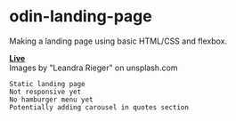 # odin-landing-page

Making a landing page using basic HTML/CSS and flexbox.

<a href ="https://mohamed200111.github.io/odin-landing-page/"> <strong> Live </strong> </a>  
Images by "Leandra Rieger" on unsplash.com

    Static landing page  
    Not responsive yet  
    No hamburger menu yet  
    Potentially adding carousel in quotes section  
